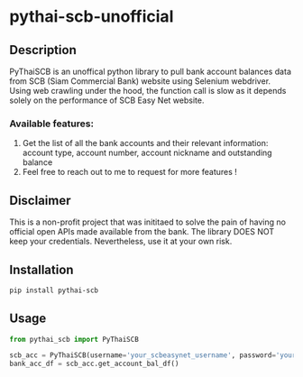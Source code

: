 # pythai-scb-unofficial

## Description
PyThaiSCB is an unoffical python library to pull bank account balances data from SCB (Siam Commercial Bank) website using Selenium webdriver.
Using web crawling under the hood, the function call is slow as it depends solely on the performance of SCB Easy Net website.

### Available features:

1. Get the list of all the bank accounts and their relevant information: account type, account number, account nickname and outstanding balance
2. Feel free to reach out to me to request for more features !

## Disclaimer
This is a non-profit project that was inititaed to solve the pain of having no official open APIs made available from the bank. The library DOES NOT keep your credentials. Nevertheless, use it at your own risk.

## Installation
```bash
pip install pythai-scb
```

## Usage
```python
from pythai_scb import PyThaiSCB

scb_acc = PyThaiSCB(username='your_scbeasynet_username', password='your_scbeasynet_password')
bank_acc_df = scb_acc.get_account_bal_df()
```